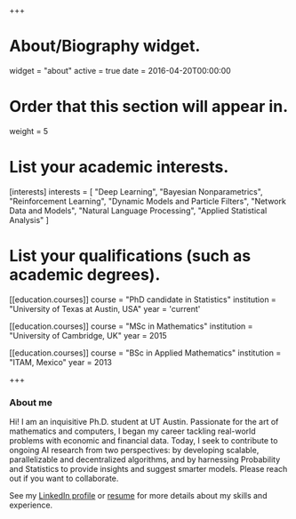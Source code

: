 +++
# About/Biography widget.
widget = "about"
active = true
date = 2016-04-20T00:00:00

# Order that this section will appear in.
weight = 5

# List your academic interests.
[interests]
  interests = [
    "Deep Learning",
    "Bayesian Nonparametrics",
    "Reinforcement Learning",
    "Dynamic Models and Particle Filters",
    "Network Data and Models",
    "Natural Language Processing",
    "Applied Statistical Analysis"
  ]

# List your qualifications (such as academic degrees).
[[education.courses]]
  course = "PhD candidate in Statistics"
  institution = "University of Texas at Austin, USA"
  year = 'current'

[[education.courses]]
  course = "MSc in Mathematics"
  institution = "University of Cambridge, UK"
  year = 2015

[[education.courses]]
  course = "BSc in Applied Mathematics"
  institution = "ITAM, Mexico"
  year = 2013

+++

### About me

Hi! I am an inquisitive Ph.D. student at UT Austin. Passionate for the art of mathematics and computers, I began my career tackling real-world problems with economic and financial data. Today, I seek to contribute to ongoing AI research from two perspectives: by developing scalable, parallelizable and decentralized algorithms, and by harnessing Probability and Statistics to provide insights and suggest smarter models. Please reach out if you want to collaborate. 

See my [LinkedIn profile][linkedin-link] or [resume][resume-link] for more details about my skills and experience. 

[resume-link]: https://github.com/mauriciogtec/blog/raw/master/resources/Resume2018-2.pdf
[linkedin-link]: https://www.linkedin.com/in/mauriciogtec/